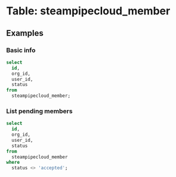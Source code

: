 # Table: steampipecloud_member




## Examples

### Basic info

```sql
select
  id,
  org_id,
  user_id,
  status
from
  steampipecloud_member;
```

### List pending members

```sql
select
  id,
  org_id,
  user_id,
  status
from
  steampipecloud_member
where
  status <> 'accepted';
```